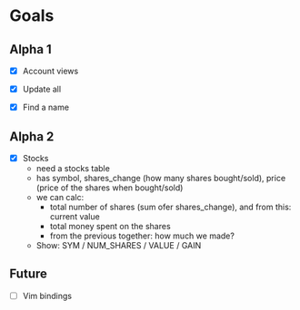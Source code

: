 
# Goals

## Alpha 1

- [x] Account views
- [x] Update all
- [x] Find a name


## Alpha 2

- [x] Stocks
    - need a stocks table
    - has symbol, shares_change (how many shares bought/sold), price (price of the
    shares when bought/sold)
    - we can calc:
        - total number of shares (sum ofer shares_change), and from this:
          current value
        - total money spent on the shares
        - from the previous together: how much we made?
    - Show:
        SYM / NUM_SHARES / VALUE / GAIN
        


## Future

- [ ] Vim bindings
